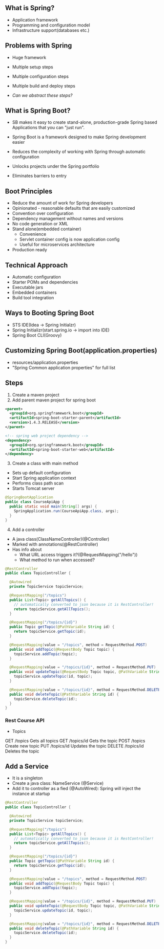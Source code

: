 ## What is Spring?
- Application framework
- Programming and configuration model
- Infrastructure support(databases etc.)

## Problems with Spring
- Huge framework
- Multiple setup steps
- Multiple configuration steps
- Multiple build and deploy steps

- *Can we abstract these steps?*

## What is Spring Boot?

- SB makes it easy to create stand-alone, production-grade Spring based
  Applications that you can "just run".

- Spring Boot is a framework designed to make Spring development easier
- Reduces the complexity of working with Spring through automatic configuration
- Unlocks projects under the Spring portfolio
- Eliminates barriers to entry

## Boot Principles
- Reduce the amount of work for Spring developers
- Opinionated - reasonable defaults that are easily customized
- Convention over configuration
- Dependency management without names and versions
- No code generation or XML
- Stand alone(embedded container)
  - Convenience
  - Servlet container config is now application config
  - Useful for microservices architecture
- Production ready

## Technical Approach
- Automatic configuration
- Starter POMs and dependencies
- Executable jars
- Embedded containers
- Build tool integration


## Ways to Booting Spring Boot
- STS IDE(Idea -> Spring Initialzr)
- Spring Initializr(start.spring.io -> import into IDE)
- Spring Boot CLI(Groovy)

## Customizing Spring Boot(application.properties)
- resources/application.properties
- "Spring Common application properties" for full list


## Steps

1. Create a maven project
2. Add parent maven project for spring boot

```xml
<parent>
  <groupId>org.springframework.boot</groupId>
  <artifactId>spring-boot-starter-parent</artifactId>
  <version>1.4.3.RELEASE</version>
</parent>

<!-- spring web project dependency -->
<dependency>
  <groupId>org.springframework.boot</groupId>
  <artifactId>spring-boot-starter-web</artifactId>
</dependency>
```

3. Create a class with main method

- Sets up default configuration
- Start Spring application context
- Performs class path scan
- Starts Tomcat server

```java
@SpringBootApplication
public class CourseApiApp {
  public static void main(String[] args) {
    SpringApplication.run(CourseApiApp.class, args);
  }
}
```

4. Add a controller

- A java class(ClassNameController)(@Controller)
- Marked with annotations(@RestController)
- Has info about
  - What URL access triggers it?(@RequestMapping("/hello"))
  - What method to run when accessed?


```java
@RestController
public class TopicController {

  @Autowired
  private TopicService topicService;

  @RequestMapping("/topics")
  public List<Topic> getAllTopics() {
    // automatically converted to json because it is RestController!
    return topicService.getAllTopics();
  }

  @RequestMapping("/topics/{id}")
  public Topic getTopic(@PathVariable String id) {
    return topicService.getTopic(id);
  }

  @RequestMapping(value = "/topics", method = RequestMethod.POST)
  public void addTopic(@RequestBody Topic topic) {
    topicService.addTopic(topic);
  }

  @RequestMapping(value = "/topics/{id}", method = RequestMethod.PUT)
  public void updateTopic(@RequestBody Topic topic, @PathVariable String id) {
    topicService.updateTopic(id, topic);
  }

  @RequestMapping(value = "/topics/{id}", method = RequestMethod.DELETE)
  public void deleteTopic(@PathVariable String id) {
    topicService.deleteTopic(id);
  }
}
```

### Rest Course API

- Topics

GET      /topics      Gets all topics
GET      /topics/id   Gets the topic
POST     /topics      Create new topic
PUT      /topics/id   Updates the topic
DELETE   /topics/id   Deletes the topic

## Add a Service

- It is a singleton
- Create a java class: NameService (@Service)
- Add it to controller as a fied (@AutoWired): Spring will inject the instance
  at startup


```java
@RestController
public class TopicController {

  @Autowired
  private TopicService topicService;

  @RequestMapping("/topics")
  public List<Topic> getAllTopics() {
    // automatically converted to json because it is RestController!
    return topicService.getAllTopics();
  }

  @RequestMapping("/topics/{id}")
  public Topic getTopic(@PathVariable String id) {
    return topicService.getTopic(id);
  }

  @RequestMapping(value = "/topics", method = RequestMethod.POST)
  public void addTopic(@RequestBody Topic topic) {
    topicService.addTopic(topic);
  }

  @RequestMapping(value = "/topics/{id}", method = RequestMethod.PUT)
  public void updateTopic(@RequestBody Topic topic, @PathVariable String id) {
    topicService.updateTopic(id, topic);
  }

  @RequestMapping(value = "/topics/{id}", method = RequestMethod.DELETE)
  public void deleteTopic(@PathVariable String id) {
    topicService.deleteTopic(id);
  }
}
```
